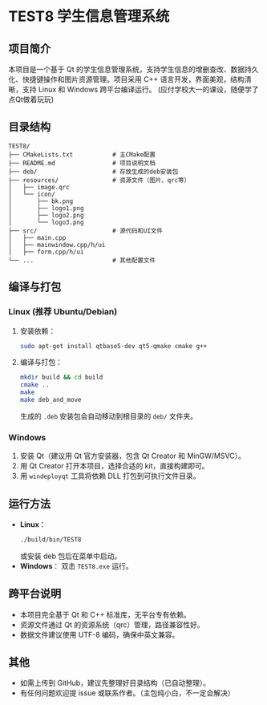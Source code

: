 # TEST8 学生信息管理系统

## 项目简介

本项目是一个基于 Qt 的学生信息管理系统，支持学生信息的增删查改、数据持久化、快捷键操作和图片资源管理。项目采用 C++ 语言开发，界面美观，结构清晰，支持 Linux 和 Windows 跨平台编译运行。
(应付学校大一的课设，随便学了点Qt做着玩玩)

## 目录结构

```
TEST8/
├── CMakeLists.txt           # 主CMake配置
├── README.md                # 项目说明文档
├── deb/                     # 存放生成的deb安装包
├── resources/               # 资源文件（图片、qrc等）
│   ├── image.qrc
│   └── icon/
│       ├── bk.png
│       ├── logo1.png
│       ├── logo2.png
│       └── logo3.png
├── src/                     # 源代码和UI文件
│   ├── main.cpp
│   ├── mainwindow.cpp/h/ui
│   ├── form.cpp/h/ui
└── ...                      # 其他配置文件
```

## 编译与打包

### Linux (推荐 Ubuntu/Debian)

1. 安装依赖：
   ```bash
   sudo apt-get install qtbase5-dev qt5-qmake cmake g++
   ```
2. 编译与打包：
   ```bash
   mkdir build && cd build
   cmake ..
   make
   make deb_and_move
   ```
   生成的 `.deb` 安装包会自动移动到根目录的 `deb/` 文件夹。

### Windows

1. 安装 Qt（建议用 Qt 官方安装器，包含 Qt Creator 和 MinGW/MSVC）。
2. 用 Qt Creator 打开本项目，选择合适的 kit，直接构建即可。
3. 用 `windeployqt` 工具将依赖 DLL 打包到可执行文件目录。

## 运行方法

- **Linux**：
  ```bash
  ./build/bin/TEST8
  ```
  或安装 deb 包后在菜单中启动。
- **Windows**：
  双击 `TEST8.exe` 运行。

## 跨平台说明

- 本项目完全基于 Qt 和 C++ 标准库，无平台专有依赖。
- 资源文件通过 Qt 的资源系统（qrc）管理，路径兼容性好。
- 数据文件建议使用 UTF-8 编码，确保中英文兼容。

## 其他

- 如需上传到 GitHub，建议先整理好目录结构（已自动整理）。
- 有任何问题欢迎提 issue 或联系作者。（主包纯小白，不一定会解决）
